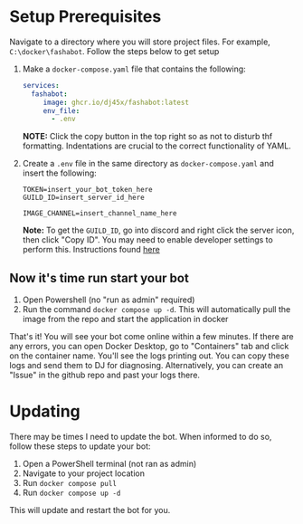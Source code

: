 # Setup Prerequisites

Navigate to a directory where you will store project files. For example, `C:\docker\fashabot`. Follow the steps below to get setup

1. Make a `docker-compose.yaml` file that contains the following:
    ```yaml
    services:
      fashabot:
         image: ghcr.io/dj45x/fashabot:latest
         env_file:
           - .env
   ```
   **NOTE:** Click the copy button in the top right so as not to disturb thf formatting. Indentations are crucial to the correct functionality of YAML. 

2. Create a `.env` file in the same directory as `docker-compose.yaml` and insert the following:
    ```.env
    TOKEN=insert_your_bot_token_here
    GUILD_ID=insert_server_id_here
    
    IMAGE_CHANNEL=insert_channel_name_here
    ```
   **Note:** To get the ``GUILD_ID``, go into discord and right click the server icon, then click "Copy ID". You may need to enable developer settings to perform this. Instructions found [here](https://www.partitionwizard.com/partitionmagic/discord-developer-mode.html)


## Now it's time run start your bot
1. Open Powershell (no "run as admin" required)
2. Run the command `docker compose up -d`. This will automatically pull the image from the repo and start the application in docker

That's it! You will see your bot come online within a few minutes. If there are any errors, you can open Docker Desktop, go to "Containers" tab and click on the container name. You'll see the logs printing out. You can copy these logs and send them to DJ for diagnosing. Alternatively, you can create an "Issue" in the github repo and past your logs there. 

# Updating

There may be times I need to update the bot. When informed to do so, follow these steps to update your bot:
1. Open a PowerShell terminal (not ran as admin)
2. Navigate to your project location
3. Run `docker compose pull`
4. Run `docker compose up -d`

This will update and restart the bot for you. 